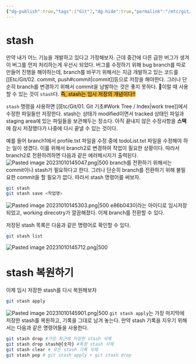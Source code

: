 ```yaml
---
{"dg-publish":true,"tags":["Git"],"dg-hide":true,"permalink":"/etc/git/05-stash/","hide":true,"dgPassFrontmatter":true,"noteIcon":""}
---
```


# stash
만약 내가 어느 기능을 개발하고 있다고 가정해보자. 근데 중간에 다른 급한 버그가 생겨 이 버그를 먼저 처리하는게 우선시 되었다.
버그를 수정하기 위해 bug branch를 따로 만들어 진행을 해야하는데, branch를 바꾸기 위해서는 지금 개발하고 있는 코드를 [[Etc/Git/02. commit, push#commit\|commit]]등으로 저장을 해야한다.
그러나 단순히 branch를 변경하기 위해서 commit을 남발하는 것은 좋지 못하다. 이럴 때 사용할 수 있는 것이 `stash`다.
<mark style='background:#f7b731'>즉, stash는 임시 저장의 개념이다!!</mark>

`stash` 명령을 사용하면 [[Etc/Git/01. Git 기초#Work Tree / Index\|work tree]]에서 수정한 파일들만 저장한다. stash는 상태가 modified이면서 tracked 상태인 파일과 staging area에 있는 파일들을 보관해두는 장소다. 아직 끝내지 않은 수정사항을 **스택**에 잠시 저장했다가 나중에 다시 끝낼 수 있는 것이다.

예를 들어 branch1에서 profile.txt 파일을 수정 중에 todoList.txt 파일을 수정해야 하는 일이 생겼다.
이를 위해서 branch2로 변경하여 작업이 필요한 상황이다. 따라서 branch2로 전환하려하면 다음과 같은 에러메시지가 출력된다.
![Pasted image 20231010145047.png|500](/img/user/Etc/Git/Pasted%20image%2020231010145047.png)
branch를 전환하기 위해서는 commit이나 stash가 필요하다고 한다. 그러나 단순히 branch를 전환하기 위해 불필요한 commit을 할 필요가 없다. 따라서 stash 명령어를 써보자.
```bash
git stash
git stash save <작업명>
```

![Pasted image 20231010145303.png|500](/img/user/Etc/Git/Pasted%20image%2020231010145303.png)
e86b043이라는 아이디로 임시저장되었고, working direcotry가 깔끔해졌다. 이제 branch를 전환할 수 있다.

저장된 stash 목록은 다음과 같은 명령어로 확인할 수 있다.
```bash
git stash list
```

![Pasted image 20231010145712.png|500](/img/user/Etc/Git/Pasted%20image%2020231010145712.png)


# stash 복원하기
이제 임시 저장한 stash를 다시 복원해보자
```bash
git stash apply
```

![Pasted image 20231010145901.png|500](/img/user/Etc/Git/Pasted%20image%2020231010145901.png)
`git stash apply`는 가장 마지막에 저장한 stash를 복원하고, 기록을 그대로 남겨 놓는다.
만약 stash 기록을 지우기 위해서는 다음과 같은 명령어들을 사용한다.
```bash
git stash drop #가장 최근에 저장한 stash 삭제
git stash drop stash@{숫자} #특정 stash 삭제
git stash clear # 모든 stash 기록 삭제
git stash pop # git stash apply + git stash drop
```
